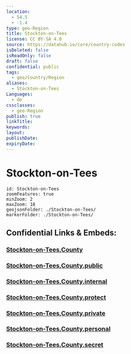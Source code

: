 ```yaml
---
location:
  - 54.5
  - -1.4
type: geo-Region
title: Stockton-on-Tees
license: CC BY-SA 4.0
source: https://datahub.io/core/country-codes
isDeleted: false
isReadOnly: false
draft: false
confidential: public
tags:
  - geo/Country/Region
aliases:
  - Stockton-on-Tees
Languages:
  - de
cssclasses:
  - geo-Region
publish: true
linkTitle:
keywords:
layout:
publishDate:
expiryDate:
---
```


# Stockton-on-Tees

```leaflet
id: Stockton-on-Tees
zoomFeatures: true 
minZoom: 2 
maxZoom: 18
geojsonFolder: ./Stockton-on-Tees/
markerFolder: ./Stockton-on-Tees/
```


## Confidential Links & Embeds: 

### [Stockton-on-Tees,County](/_Standards/Earth/Continent/Europe/Europe~North/UK/England/Regions~England/North_East_England/Stockton-on-Tees,County.md) 

### [Stockton-on-Tees,County.public](/_public/Earth/Continent/Europe/Europe~North/UK/England/Regions~England/North_East_England/Stockton-on-Tees,County.public.md) 

### [Stockton-on-Tees,County.internal](/_internal/Earth/Continent/Europe/Europe~North/UK/England/Regions~England/North_East_England/Stockton-on-Tees,County.internal.md) 

### [Stockton-on-Tees,County.protect](/_protect/Earth/Continent/Europe/Europe~North/UK/England/Regions~England/North_East_England/Stockton-on-Tees,County.protect.md) 

### [Stockton-on-Tees,County.private](/_private/Earth/Continent/Europe/Europe~North/UK/England/Regions~England/North_East_England/Stockton-on-Tees,County.private.md) 

### [Stockton-on-Tees,County.personal](/_personal/Earth/Continent/Europe/Europe~North/UK/England/Regions~England/North_East_England/Stockton-on-Tees,County.personal.md) 

### [Stockton-on-Tees,County.secret](/_secret/Earth/Continent/Europe/Europe~North/UK/England/Regions~England/North_East_England/Stockton-on-Tees,County.secret.md)

